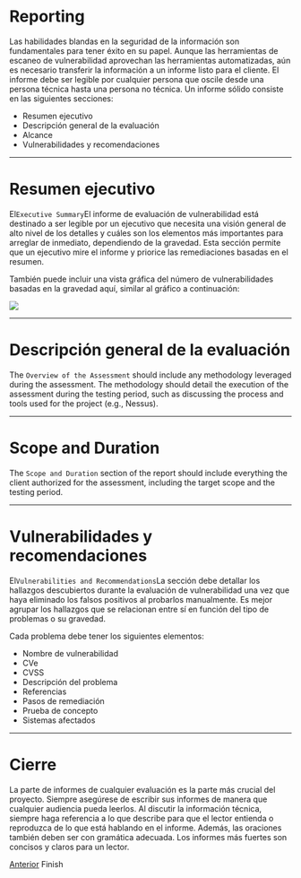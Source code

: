 # Reporting

Las habilidades blandas en la seguridad de la información son fundamentales para tener éxito en su papel. Aunque las herramientas de escaneo de vulnerabilidad aprovechan las herramientas automatizadas, aún es necesario transferir la información a un informe listo para el cliente. El informe debe ser legible por cualquier persona que oscile desde una persona técnica hasta una persona no técnica. Un informe sólido consiste en las siguientes secciones:

- Resumen ejecutivo
- Descripción general de la evaluación
- Alcance
- Vulnerabilidades y recomendaciones

---

# **Resumen ejecutivo**

El`Executive Summary`El informe de evaluación de vulnerabilidad está destinado a ser legible por un ejecutivo que necesita una visión general de alto nivel de los detalles y cuáles son los elementos más importantes para arreglar de inmediato, dependiendo de la gravedad. Esta sección permite que un ejecutivo mire el informe y priorice las remediaciones basadas en el resumen.

También puede incluir una vista gráfica del número de vulnerabilidades basadas en la gravedad aquí, similar al gráfico a continuación:

![](https://academy.hackthebox.com/storage/modules/108/graph.png)

---

# **Descripción general de la evaluación**

The `Overview of the Assessment` should include any methodology leveraged during the assessment. The methodology should detail the execution of the assessment during the testing period, such as discussing the process and tools used for the project (e.g., Nessus).

---

# **Scope and Duration**

The `Scope and Duration` section of the report should include everything the client authorized for the assessment, including the target scope and the testing period.

---

# **Vulnerabilidades y recomendaciones**

El`Vulnerabilities and Recommendations`La sección debe detallar los hallazgos descubiertos durante la evaluación de vulnerabilidad una vez que haya eliminado los falsos positivos al probarlos manualmente. Es mejor agrupar los hallazgos que se relacionan entre sí en función del tipo de problemas o su gravedad.

Cada problema debe tener los siguientes elementos:

- Nombre de vulnerabilidad
- CVe
- CVSS
- Descripción del problema
- Referencias
- Pasos de remediación
- Prueba de concepto
- Sistemas afectados

---

# **Cierre**

La parte de informes de cualquier evaluación es la parte más crucial del proyecto. Siempre asegúrese de escribir sus informes de manera que cualquier audiencia pueda leerlos. Al discutir la información técnica, siempre haga referencia a lo que describe para que el lector entienda o reproduzca de lo que está hablando en el informe. Además, las oraciones también deben ser con gramática adecuada. Los informes más fuertes son concisos y claros para un lector.

[Anterior](https://academy.hackthebox.com/module/108/section/1516) Finish